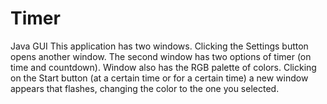 # Timer
Java GUI
This application has two windows. Clicking the Settings button opens another window. The second window has two options of timer (on time and countdown). Window also has the RGB palette of colors. Clicking on the Start button (at a certain time or for a certain time) a new window appears that flashes, changing the color to the one you selected. 
